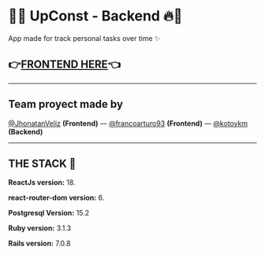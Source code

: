 # 🌸🔥 UpConst - Backend 🔥🌸

App made for track personal tasks over time ✨

## 👉<a href="https://github.com/JhonatanVeliz/Uptask">FRONTEND HERE</a>👈

<hr/>

## Team proyect made by

<a href="https://github.com/JhonatanVeliz">@JhonatanVeliz</a> **(Frontend)** — <a href="https://github.com/francoarturo93">@francoarturo93</a> **(Frontend)** — <a href="https://github.com/kotoykm">@kotoykm</a> **(Backend)**

<hr/>

## THE STACK 🎀

**ReactJs version:** 18.

**react-router-dom version:** 6.

**Postgresql Version:** 15.2

**Ruby version:** 3.1.3

**Rails version:** 7.0.8